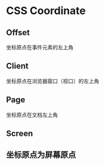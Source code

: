 # CSS Coordinate

## Offset

坐标原点在事件元素的左上角

## Client

坐标原点在浏览器窗口（视口）的左上角

## Page

坐标原点在文档左上角

## Screen

## 坐标原点为屏幕原点
